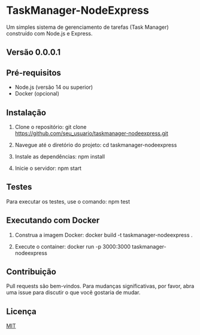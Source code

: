 # TaskManager-NodeExpress

 Um simples sistema de gerenciamento de tarefas (Task Manager) construído com Node.js e Express.

## Versão 0.0.0.1

## Pré-requisitos

- Node.js (versão 14 ou superior)
- Docker (opcional)

## Instalação

1. Clone o repositório:
git clone https://github.com/seu_usuario/taskmanager-nodeexpress.git

2. Navegue até o diretório do projeto:
cd taskmanager-nodeexpress

3. Instale as dependências:
npm install

4. Inicie o servidor:
npm start


## Testes

Para executar os testes, use o comando:
npm test


## Executando com Docker

1. Construa a imagem Docker:
docker build -t taskmanager-nodeexpress .

2. Execute o container:
docker run -p 3000:3000 taskmanager-nodeexpress


## Contribuição

Pull requests são bem-vindos. Para mudanças significativas, por favor, abra uma issue para discutir o que você gostaria de mudar.

## Licença

[MIT](https://choosealicense.com/licenses/mit/)
